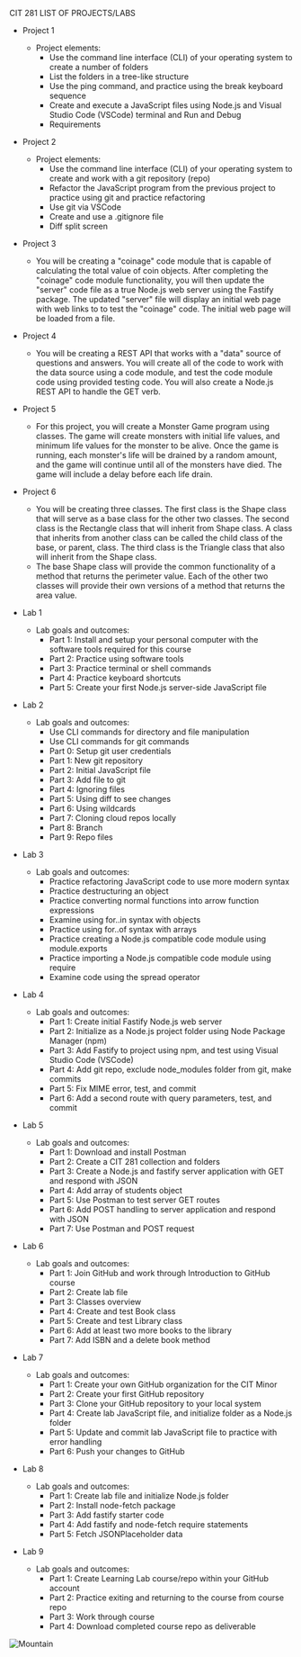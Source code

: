 CIT 281 LIST OF PROJECTS/LABS

- Project 1
    - Project elements:
        - Use the command line interface (CLI) of your operating system to create a number of folders
        - List the folders in a tree-like structure
        - Use the ping command, and practice using the break keyboard sequence
        - Create and execute a JavaScript files using Node.js and Visual Studio Code (VSCode) terminal and Run and Debug
        - Requirements


- Project 2
    - Project elements:
        - Use the command line interface (CLI) of your operating system to create and work with a git repository (repo)
        - Refactor the JavaScript program from the previous project to practice using git and practice refactoring
        - Use git via VSCode
        - Create and use a .gitignore file
        - Diff split screen


- Project 3
    - You will be creating a "coinage" code module that is capable of calculating the total value of coin objects. After completing the "coinage" code module             functionality, you will then update the "server" code file as a true Node.js web server using the Fastify package. The updated "server" file will display an         initial web page with web links to to test the "coinage" code. The initial web page will be loaded from a file.


- Project 4
    - You will be creating a REST API that works with a "data" source of questions and answers. You will create all of the code to work with the data source using a code module, and test the code module code using provided testing code. You will also create a Node.js REST API to handle the GET verb. 


- Project 5
    - For this project, you will create a Monster Game program using classes. The game will create monsters with initial life values, and minimum life values for the monster to be alive. Once the game is running, each monster's life will be drained by a random amount, and the game will continue until all of the monsters have died. The game will include a delay before each life drain.


- Project 6
    - You will be creating three classes. The first class is the Shape class that will serve as a base class for the other two classes. The second class is the Rectangle class that will inherit from Shape class. A class that inherits from another class can be called the child class of the base, or parent, class. The third class is the Triangle class that also will inherit from the Shape class.
    - The base Shape class will provide the common functionality of a method that returns the perimeter value. Each of the other two classes will provide their own versions of a method that returns the area value. 


- Lab 1
    - Lab goals and outcomes:
        - Part 1: Install and setup your personal computer with the software tools required for this course
        - Part 2: Practice using software tools
        - Part 3: Practice terminal or shell commands
        - Part 4: Practice keyboard shortcuts
        - Part 5: Create your first Node.js server-side JavaScript file


- Lab 2
    - Lab goals and outcomes:
        - Use CLI commands for directory and file manipulation
        - Use CLI commands for git commands
        - Part 0: Setup git user credentials
        - Part 1: New git repository
        - Part 2: Initial JavaScript file
        - Part 3: Add file to git
        - Part 4: Ignoring files
        - Part 5: Using diff to see changes
        - Part 6: Using wildcards
        - Part 7: Cloning cloud repos locally
        - Part 8: Branch
        - Part 9: Repo files


- Lab 3
    - Lab goals and outcomes:
        - Practice refactoring JavaScript code to use more modern syntax
        - Practice destructuring an object
        - Practice converting normal functions into arrow function expressions
        - Examine using for..in  syntax with objects
        - Practice using for..of syntax with arrays
        - Practice creating a Node.js compatible code module using module.exports
        - Practice importing a Node.js compatible code module using require
        - Examine code using the spread operator


- Lab 4
    - Lab goals and outcomes:
        - Part 1: Create initial Fastify Node.js web server
        - Part 2: Initialize as a Node.js project folder using Node Package Manager (npm)
        - Part 3: Add Fastify to project using npm, and test using Visual Studio Code (VSCode)
        - Part 4: Add git repo, exclude node_modules folder from git, make commits
        - Part 5: Fix MIME error, test, and commit
        - Part 6: Add a second route with query parameters, test, and commit


- Lab 5
    - Lab goals and outcomes:
        - Part 1: Download and install Postman
        - Part 2: Create a CIT 281 collection and folders
        - Part 3: Create a Node.js and fastify server application with GET and respond with JSON
        - Part 4: Add array of students object
        - Part 5: Use Postman to test server GET routes
        - Part 6: Add POST handling to server application and respond with JSON
        - Part 7: Use Postman and POST request


- Lab 6
    - Lab goals and outcomes:
        - Part 1: Join GitHub and work through Introduction to GitHub course
        - Part 2: Create lab file
        - Part 3: Classes overview
        - Part 4: Create and test Book class
        - Part 5: Create and test Library class
        - Part 6: Add at least two more books to the library
        - Part 7: Add ISBN and a delete book method


- Lab 7
    - Lab goals and outcomes:
        - Part 1: Create your own GitHub organization for the CIT Minor
        - Part 2: Create your first GitHub repository
        - Part 3: Clone your GitHub repository to your local system
        - Part 4: Create lab JavaScript file, and initialize folder as a Node.js folder
        - Part 5: Update and commit lab JavaScript file to practice with error handling
        - Part 6: Push your changes to GitHub


- Lab 8
    - Lab goals and outcomes:
        - Part 1: Create lab file and initialize Node.js folder
        - Part 2: Install node-fetch package
        - Part 3: Add fastify starter code
        - Part 4: Add fastify and node-fetch require statements
        - Part 5: Fetch JSONPlaceholder data


- Lab 9
    - Lab goals and outcomes:
        - Part 1: Create Learning Lab course/repo within your GitHub account
        - Part 2: Practice exiting and returning to the course from course repo
        - Part 3: Work through course
        - Part 4: Download completed course repo as deliverable


![Mountain](https://images.unsplash.com/photo-1654032390383-596004f4fd98?ixlib=rb-1.2.1&ixid=MnwxMjA3fDB8MHxwaG90by1wYWdlfHx8fGVufDB8fHx8&auto=format&fit=crop&w=870&q=80)
